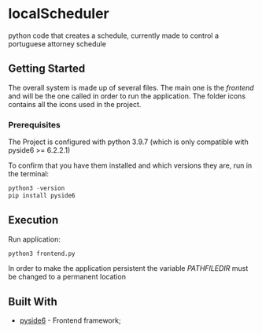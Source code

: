 # localScheduler

python code that creates a schedule, currently made to control a portuguese attorney schedule

## Getting Started

The overall system is made up of several files. The main one is the _frontend_ and will be the one called in order to run the application. The folder icons contains all the icons used in the project.

### Prerequisites

The Project is configured with python 3.9.7 (which is only compatible with pyside6 >= 6.2.2.1)

To confirm that you have them installed and which versions they are, run in the terminal:

```s
python3 -version
pip install pyside6
```

## Execution

Run application:

```s
python3 frontend.py
```

In order to make the application persistent the variable _PATHFILEDIR_ must be changed to a permanent location

## Built With

- [pyside6](https://doc.qt.io/qtforpython/PySide6/QtWidgets/index.html) - Frontend framework;
